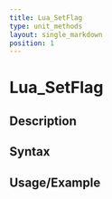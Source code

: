 ```yaml
---
title: Lua_SetFlag
type: unit_methods
layout: single_markdown
position: 1
---
```


# Lua_SetFlag

## Description

## Syntax

## Usage/Example


